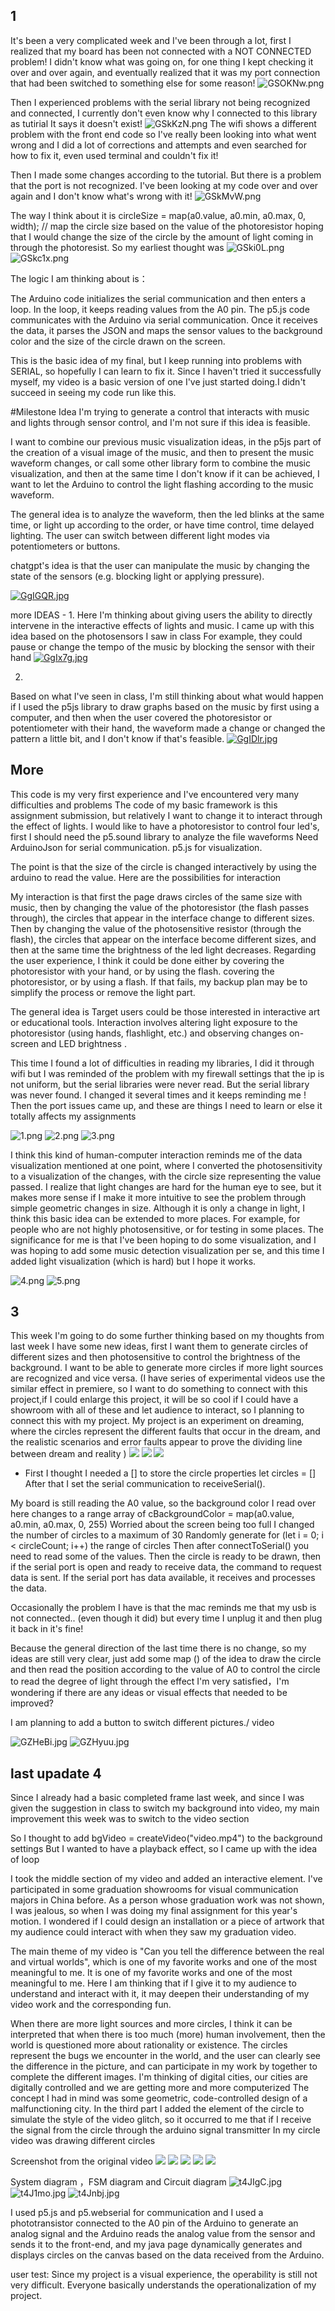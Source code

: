 ## 1
It's been a very complicated week and I've been through a lot, first I realized that my board has been not connected with a NOT CONNECTED problem!
I didn't know what was going on, for one thing I kept checking it over and over again, and eventually realized that it was my port connection that had been switched to something else for some reason!
![GSOKNw.png](https://imgpile.com/images/GSOKNw.png)

Then I experienced problems with the serial library not being recognized and connected, I currently don't even know why I connected to this library as tutirial
It says it doesn't exist!
![GSkKzN.png](https://imgpile.com/images/GSkKzN.png)
The wifi shows a different problem with the front end code so I've really been looking into what went wrong and
I did a lot of corrections and attempts and even searched for how to fix it, even used terminal and couldn't fix it!

Then I made some changes according to the tutorial.
But there is a problem that the port is not recognized.
I've been looking at my code over and over again and I don't know what's wrong with it!
![GSkMvW.png](https://imgpile.com/images/GSkMvW.png)

The way I think about it is
circleSize = map(a0.value, a0.min, a0.max, 0, width); // map the circle size based on the value of the photoresistor
hoping that I would change the size of the circle by the amount of light coming in through the photoresist.
So my earliest thought was
![GSki0L.png](https://imgpile.com/images/GSki0L.png)
![GSkc1x.png](https://imgpile.com/images/GSkc1x.png)

The logic I am thinking about is：

The Arduino code initializes the serial communication and then enters a loop.
In the loop, it keeps reading values from the A0 pin.
The p5.js code communicates with the Arduino via serial communication.
Once it receives the data, it parses the JSON and maps the sensor values to the background color and the size of the circle drawn on the screen.

This is the basic idea of my final, but I keep running into problems with SERIAL, so hopefully I can learn to fix it. Since I haven't tried it successfully myself, my video is a basic version of one I've just started doing.I didn't succeed in seeing my code run like this.

#Milestone Idea
I'm trying to generate a control that interacts with music and lights through sensor control, and I'm not sure if this idea is feasible. 

I want to combine our previous music visualization ideas, in the p5js part of the creation of a visual image of the music, and then to present the music waveform changes, or call some other library form to combine the music visualization, and then at the same time I don't know if it can be achieved, I want to let the Arduino to control the light flashing according to the music waveform. 

The general idea is to analyze the waveform, then the led blinks at the same time, or light up according to the order, or have time control, time delayed lighting. The user can switch between different light modes via potentiometers or buttons. 

chatgpt's idea is that the user can manipulate the music by changing the state of the sensors (e.g. blocking light or applying pressure).


[![GgIGQR.jpg](https://imgpile.com/images/GgIGQR.jpg)](https://imgpile.com/i/GgIGQR)

more IDEAS - 
1. 
Here I'm thinking about giving users the ability to directly intervene in the interactive effects of lights and music. I came up with this idea based on the photosensors I saw in class
For example, they could pause or change the tempo of the music by blocking the sensor with their hand
[![GgIx7g.jpg](https://imgpile.com/images/GgIx7g.jpg)](https://imgpile.com/i/GgIx7g)

2.
Based on what I've seen in class, I'm still thinking about what would happen if I used the p5js library to draw graphs based on the music by first using a computer, and then when the user covered the photoresistor or potentiometer with their hand, the waveform made a change or changed the pattern a little bit, and I don't know if that's feasible.
[![GgIDlr.jpg](https://imgpile.com/images/GgIDlr.jpg)](https://imgpile.com/i/GgIDlr)



## More
This code is my very first experience and I've encountered very many difficulties and problems
The code of my basic framework is this assignment submission, but relatively I want to change it to interact through the effect of lights.
I would like to have a photoresistor to control four led's, first I should need the p5.sound library to analyze the file waveforms
Need ArduinoJson for serial communication. p5.js for visualization.

The point is that the size of the circle is changed interactively by using the arduino to read the value. Here are the possibilities for interaction

My interaction is that first the page draws circles of the same size with music, then by changing the value of the photoresistor (the flash passes through), the circles that appear in the interface change to different sizes.
Then by changing the value of the photosensitive resistor (through the flash), the circles that appear on the interface become different sizes, and then at the same time the brightness of the led light decreases. Regarding the user experience, I think it could be done either by covering the photoresistor with your hand, or by using the flash.
covering the photoresistor, or by using a flash. If that fails, my backup plan may be to simplify the process or remove the light part.

The general idea is
Target users could be those interested in interactive art or educational tools.
Interaction involves altering light exposure to the photoresistor (using hands, flashlight, etc.) and observing changes on-screen and LED brightness .

This time I found a lot of difficulties in reading my libraries, I did it through wifi but I was reminded of the problem with my firewall settings that the ip is not uniform, but the serial libraries were never read.
But the serial library was never found. I changed it several times and it keeps reminding me
! [](https://imgpile.com/images/GgomYW.png)
Then the port issues came up, and these are things I need to learn or else it totally affects my assignments



![1.png](https://imgpile.com/images/GSP0KE.png)
![2.png](https://imgpile.com/images/GSPkIh.png)
![3.png](https://imgpile.com/images/GSPLWX.png)

I think this kind of human-computer interaction reminds me of the data visualization mentioned at one point, where I converted the photosensitivity to a visualization of the changes, with the circle size representing the value passed. I realize that light changes are hard for the human eye to see, but it makes more sense if I make it more intuitive to see the problem through simple geometric changes in size. Although it is only a change in light, I think this basic idea can be extended to more places. For example, for people who are not highly photosensitive, or for testing in some places. The significance for me is that I've been hoping to do some visualization, and I was hoping to add some music detection visualization per se, and this time I added light visualization (which is hard) but I hope it works.

![4.png](https://imgpile.com/images/GSPBeR.png)
![5.png](https://imgpile.com/images/GSPW2r.png)


## 3
This week I'm going to do some further thinking based on my thoughts from last week
I have some new ideas, first I want them to generate circles of different sizes and then photosensitive to control the brightness of the background.
I want to be able to generate more circles if more light sources are recognized and vice versa.
(I have series of experimental videos use the similar effect in premiere, so I want to do something to connect with this project,if I could enlarge this project, it will be so cool if I could have a showroom with all of these and let audience to interact, so I planning to connect this with my project.
My project is an experiment on dreaming, where the circles represent the different faults that occur in the dream, and the realistic scenarios and error faults appear to prove the dividing line between dream and reality
)
![](https://imgpile.com/images/GZZye8.png)
![](https://imgpile.com/images/GZZj2S.png)
![](https://imgpile.com/images/GZZeMC.png)

 - First I thought I needed a [] to store the circle properties let circles = []
 After that I set the serial communication to receiveSerial().

My board is still reading the A0 value, so the background color I read over here changes to a range array of cBackgroundColor = map(a0.value, a0.min, a0.max, 0, 255)
Worried about the screen being too full I changed the number of circles to a maximum of 30
Randomly generate for (let i = 0; i < circleCount; i++) the range of circles
Then after connectToSerial() you need to read some of the values.
Then the circle is ready to be drawn, then if the serial port is open and ready to receive data, the command to request data is sent.
If the serial port has data available, it receives and processes the data.

Occasionally the problem I have is that the mac reminds me that my usb is not connected.. (even though it did) but every time I unplug it and then plug it back in it's fine!

Because the general direction of the last time there is no change, so my ideas are still very clear, just add some map () of the idea to draw the circle
and then read the position according to the value of A0 to control the circle to read the degree of light through the effect I'm very satisfied，I'm wondering if there are any ideas or visual effects that needed to be improved?

I am planning to add a button to switch different pictures./ video 

![GZHeBi.jpg](https://imgpile.com/images/GZHeBi.jpg)
![GZHyuu.jpg](https://imgpile.com/images/GZHyuu.jpg)


## last upadate 4
Since I already had a basic completed frame last week, and since I was given the suggestion in class to switch my background into video, my main improvement this week was to switch to the video section

So I thought to add bgVideo = createVideo("video.mp4") to the background settings
But I wanted to have a playback effect, so I came up with the idea of loop

I took the middle section of my video and added an interactive element. I've participated in some graduation showrooms for visual communication majors in China before.
As a person whose graduation work was not shown, I was jealous, so when I was doing my final assignment for this year's motion.
I wondered if I could design an installation or a piece of artwork that my audience could interact with when they saw my graduation video.

The main theme of my video is "Can you tell the difference between the real and virtual worlds", which is one of my favorite works and one of the most meaningful to me. It is one of my favorite works and one of the most meaningful to me. Here I am thinking that if I give it to my audience to understand and interact with it, it may deepen their understanding of my video work and the corresponding fun.

When there are more light sources and more circles, I think it can be interpreted that when there is too much (more) human involvement, then the world is questioned more about rationality
or existence. The circles represent the bugs we encounter in the world, and the user can clearly see the difference in the picture, and can participate in my work by
together to complete the different images. I'm thinking of digital cities, our cities are digitally controlled and we are getting more and more computerized
The concept I had in mind was some geometric, code-controlled design of a malfunctioning city.
In the third part I added the element of the circle to simulate the style of the video glitch, so it occurred to me that if I receive the signal from the circle through the arduino signal transmitter
In my circle video was drawing different circles

Screenshot from the original video 
![](https://imgpile.com/images/t4dCMj.png)
![](https://imgpile.com/images/t4dbf1.png)
![](https://imgpile.com/images/t4dTRP.png)
![](https://imgpile.com/images/t4ddBL.png)
![](https://imgpile.com/images/t4d9ux.png)

System diagram ，FSM diagram and Circuit diagram
![t4JIgC.jpg](https://imgpile.com/images/t4JIgC.jpg)
![t4J1mo.jpg](https://imgpile.com/images/t4J1mo.jpg)
![t4Jnbj.jpg](https://imgpile.com/images/t4Jnbj.jpg)

I used p5.js and p5.webserial for communication and I used a phototransistor connected to the A0 pin of the Arduino to generate an analog signal and the Arduino reads the analog value from the sensor and sends it to the front-end, and my java page dynamically generates and displays circles on the canvas based on the data received from the Arduino.

user test:
Since my project is a visual experience, the operability is still not very difficult. Everyone basically understands the operationalization of my project.




